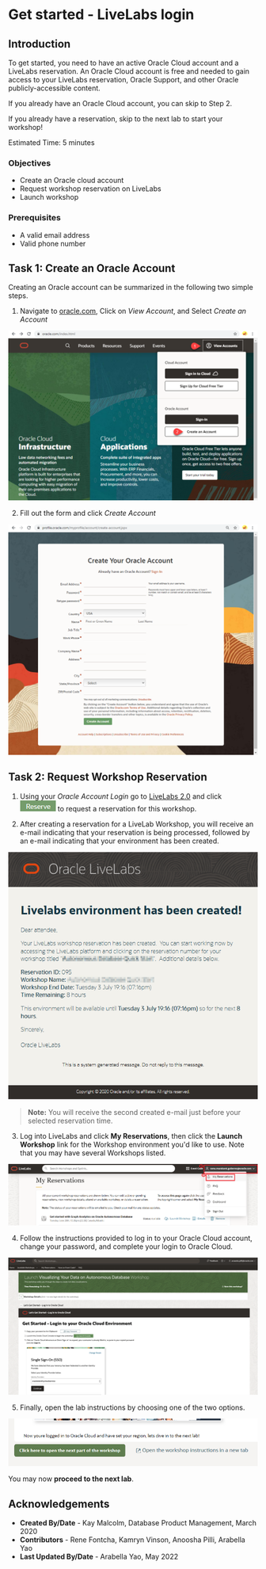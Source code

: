 # Get started - LiveLabs login

## Introduction

To get started, you need to have an active Oracle Cloud account and a LiveLabs reservation. An Oracle Cloud account is free and needed to gain access to your LiveLabs reservation, Oracle Support, and other Oracle publicly-accessible content.

If you already have an Oracle Cloud account, you can skip to Step 2.

If you already have a reservation, skip to the next lab to start your workshop!

Estimated Time: 5 minutes

### Objectives

- Create an Oracle cloud account
- Request workshop reservation on LiveLabs
- Launch workshop

### Prerequisites

- A valid email address
- Valid phone number

## Task 1: Create an Oracle Account

Creating an Oracle account can be summarized in the following two simple steps.

1. Navigate to [oracle.com](http://www.oracle.com), Click on *View Account*, and Select *Create an Account*

  ![Create an Account](images/create-account-oracle-1.png " ")

2. Fill out the form and click *Create Account*

  ![Fill out form](images/create-account-oracle-2.png " ")

## Task 2: Request Workshop Reservation

1. Using your *Oracle Account Login* go to [LiveLabs 2.0](http://bit.ly/golivelabs) and click ![Reserve](images/reserve.png) to request a reservation for this workshop.

2. After creating a reservation for a LiveLab Workshop, you will receive an e-mail indicating that your reservation is being processed, followed by an e-mail indicating that your environment has been created.

  ![Reservation Email](images/livelab-env-created-email.png " ")

  >**Note:** You will receive the second created e-mail just before your selected reservation time.

3. Log into LiveLabs and click **My Reservations**, then click the **Launch Workshop** link for the Workshop environment you'd like to use. Note that you may have several Workshops listed.

  ![Launch Workshop](images/ll-reservations.png " ")

4. Follow the instructions provided to log in to your Oracle Cloud account, change your password, and complete your login to Oracle Cloud.

  ![Complete login to Oracle Cloud](images/launch-ll-workshop.png " ")

5. Finally, open the lab instructions by choosing one of the two options.

  ![Open the lab instructions](images/open-workshop.png " ")

You may now **proceed to the next lab**.

## Acknowledgements

- **Created By/Date** - Kay Malcolm, Database Product Management, March 2020
- **Contributors** - Rene Fontcha, Kamryn Vinson, Anoosha Pilli, Arabella Yao
- **Last Updated By/Date** - Arabella Yao, May 2022